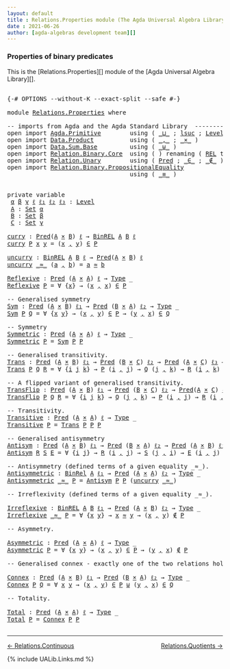 ```yaml
---
layout: default
title : Relations.Properties module (The Agda Universal Algebra Library)
date : 2021-06-26
author: [agda-algebras development team][]
---
```


### <a id="properties-of-binary-predicates">Properties of binary predicates</a>

This is the [Relations.Properties][] module of the [Agda Universal Algebra Library][].

<pre class="Agda">

<a id="343" class="Symbol">{-#</a> <a id="347" class="Keyword">OPTIONS</a> <a id="355" class="Pragma">--without-K</a> <a id="367" class="Pragma">--exact-split</a> <a id="381" class="Pragma">--safe</a> <a id="388" class="Symbol">#-}</a>

<a id="393" class="Keyword">module</a> <a id="400" href="Relations.Properties.html" class="Module">Relations.Properties</a> <a id="421" class="Keyword">where</a>

<a id="428" class="Comment">-- imports from Agda and the Agda Standard Library  ---------------------------------------</a>
<a id="520" class="Keyword">open</a> <a id="525" class="Keyword">import</a> <a id="532" href="Agda.Primitive.html" class="Module">Agda.Primitive</a>        <a id="554" class="Keyword">using</a> <a id="560" class="Symbol">(</a> <a id="562" href="Agda.Primitive.html#810" class="Primitive Operator">_⊔_</a> <a id="566" class="Symbol">;</a> <a id="568" href="Agda.Primitive.html#780" class="Primitive">lsuc</a> <a id="573" class="Symbol">;</a> <a id="575" href="Agda.Primitive.html#597" class="Postulate">Level</a> <a id="581" class="Symbol">)</a> <a id="583" class="Keyword">renaming</a> <a id="592" class="Symbol">(</a> <a id="594" href="Agda.Primitive.html#326" class="Primitive">Set</a> <a id="598" class="Symbol">to</a> <a id="601" class="Primitive">Type</a> <a id="606" class="Symbol">)</a>
<a id="608" class="Keyword">open</a> <a id="613" class="Keyword">import</a> <a id="620" href="Data.Product.html" class="Module">Data.Product</a>          <a id="642" class="Keyword">using</a> <a id="648" class="Symbol">(</a> <a id="650" href="Agda.Builtin.Sigma.html#236" class="InductiveConstructor Operator">_,_</a> <a id="654" class="Symbol">;</a> <a id="656" href="Data.Product.html#1167" class="Function Operator">_×_</a> <a id="660" class="Symbol">)</a>
<a id="662" class="Keyword">open</a> <a id="667" class="Keyword">import</a> <a id="674" href="Data.Sum.Base.html" class="Module">Data.Sum.Base</a>         <a id="696" class="Keyword">using</a> <a id="702" class="Symbol">(</a> <a id="704" href="Data.Sum.Base.html#734" class="Datatype Operator">_⊎_</a> <a id="708" class="Symbol">)</a>
<a id="710" class="Keyword">open</a> <a id="715" class="Keyword">import</a> <a id="722" href="Relation.Binary.Core.html" class="Module">Relation.Binary.Core</a>  <a id="744" class="Keyword">using</a> <a id="750" class="Symbol">(</a> <a id="752" class="Symbol">)</a> <a id="754" class="Keyword">renaming</a> <a id="763" class="Symbol">(</a> <a id="765" href="Relation.Binary.Core.html#766" class="Function">REL</a> <a id="769" class="Symbol">to</a> <a id="772" class="Function">BinREL</a> <a id="779" class="Symbol">;</a> <a id="781" href="Relation.Binary.Core.html#882" class="Function">Rel</a> <a id="785" class="Symbol">to</a> <a id="788" class="Function">BinRel</a> <a id="795" class="Symbol">)</a>
<a id="797" class="Keyword">open</a> <a id="802" class="Keyword">import</a> <a id="809" href="Relation.Unary.html" class="Module">Relation.Unary</a>        <a id="831" class="Keyword">using</a> <a id="837" class="Symbol">(</a> <a id="839" href="Relation.Unary.html#1101" class="Function">Pred</a> <a id="844" class="Symbol">;</a> <a id="846" href="Relation.Unary.html#1523" class="Function Operator">_∈_</a> <a id="850" class="Symbol">;</a> <a id="852" href="Relation.Unary.html#1563" class="Function Operator">_∉_</a> <a id="856" class="Symbol">)</a>
<a id="858" class="Keyword">open</a> <a id="863" class="Keyword">import</a> <a id="870" href="Relation.Binary.PropositionalEquality.html" class="Module">Relation.Binary.PropositionalEquality</a>
                                  <a id="942" class="Keyword">using</a> <a id="948" class="Symbol">(</a> <a id="950" href="Agda.Builtin.Equality.html#151" class="Datatype Operator">_≡_</a> <a id="954" class="Symbol">)</a>


<a id="958" class="Keyword">private</a> <a id="966" class="Keyword">variable</a>
 <a id="976" href="Relations.Properties.html#976" class="Generalizable">α</a> <a id="978" href="Relations.Properties.html#978" class="Generalizable">β</a> <a id="980" href="Relations.Properties.html#980" class="Generalizable">γ</a> <a id="982" href="Relations.Properties.html#982" class="Generalizable">ℓ</a> <a id="984" href="Relations.Properties.html#984" class="Generalizable">ℓ₁</a> <a id="987" href="Relations.Properties.html#987" class="Generalizable">ℓ₂</a> <a id="990" href="Relations.Properties.html#990" class="Generalizable">ℓ₃</a> <a id="993" class="Symbol">:</a> <a id="995" href="Agda.Primitive.html#597" class="Postulate">Level</a>
 <a id="1002" href="Relations.Properties.html#1002" class="Generalizable">A</a> <a id="1004" class="Symbol">:</a> <a id="1006" href="Agda.Primitive.html#326" class="Primitive">Set</a> <a id="1010" href="Relations.Properties.html#976" class="Generalizable">α</a>
 <a id="1013" href="Relations.Properties.html#1013" class="Generalizable">B</a> <a id="1015" class="Symbol">:</a> <a id="1017" href="Agda.Primitive.html#326" class="Primitive">Set</a> <a id="1021" href="Relations.Properties.html#978" class="Generalizable">β</a>
 <a id="1024" href="Relations.Properties.html#1024" class="Generalizable">C</a> <a id="1026" class="Symbol">:</a> <a id="1028" href="Agda.Primitive.html#326" class="Primitive">Set</a> <a id="1032" href="Relations.Properties.html#980" class="Generalizable">γ</a>

<a id="curry"></a><a id="1035" href="Relations.Properties.html#1035" class="Function">curry</a> <a id="1041" class="Symbol">:</a> <a id="1043" href="Relation.Unary.html#1101" class="Function">Pred</a><a id="1047" class="Symbol">(</a><a id="1048" href="Relations.Properties.html#1002" class="Generalizable">A</a> <a id="1050" href="Data.Product.html#1167" class="Function Operator">×</a> <a id="1052" href="Relations.Properties.html#1013" class="Generalizable">B</a><a id="1053" class="Symbol">)</a> <a id="1055" href="Relations.Properties.html#982" class="Generalizable">ℓ</a> <a id="1057" class="Symbol">→</a> <a id="1059" href="Relations.Properties.html#772" class="Function">BinREL</a> <a id="1066" href="Relations.Properties.html#1002" class="Generalizable">A</a> <a id="1068" href="Relations.Properties.html#1013" class="Generalizable">B</a> <a id="1070" href="Relations.Properties.html#982" class="Generalizable">ℓ</a>
<a id="1072" href="Relations.Properties.html#1035" class="Function">curry</a> <a id="1078" href="Relations.Properties.html#1078" class="Bound">P</a> <a id="1080" href="Relations.Properties.html#1080" class="Bound">x</a> <a id="1082" href="Relations.Properties.html#1082" class="Bound">y</a> <a id="1084" class="Symbol">=</a> <a id="1086" class="Symbol">(</a><a id="1087" href="Relations.Properties.html#1080" class="Bound">x</a> <a id="1089" href="Agda.Builtin.Sigma.html#236" class="InductiveConstructor Operator">,</a> <a id="1091" href="Relations.Properties.html#1082" class="Bound">y</a><a id="1092" class="Symbol">)</a> <a id="1094" href="Relation.Unary.html#1523" class="Function Operator">∈</a> <a id="1096" href="Relations.Properties.html#1078" class="Bound">P</a>

<a id="uncurry"></a><a id="1099" href="Relations.Properties.html#1099" class="Function">uncurry</a> <a id="1107" class="Symbol">:</a> <a id="1109" href="Relations.Properties.html#772" class="Function">BinREL</a> <a id="1116" href="Relations.Properties.html#1002" class="Generalizable">A</a> <a id="1118" href="Relations.Properties.html#1013" class="Generalizable">B</a> <a id="1120" href="Relations.Properties.html#982" class="Generalizable">ℓ</a> <a id="1122" class="Symbol">→</a> <a id="1124" href="Relation.Unary.html#1101" class="Function">Pred</a><a id="1128" class="Symbol">(</a><a id="1129" href="Relations.Properties.html#1002" class="Generalizable">A</a> <a id="1131" href="Data.Product.html#1167" class="Function Operator">×</a> <a id="1133" href="Relations.Properties.html#1013" class="Generalizable">B</a><a id="1134" class="Symbol">)</a> <a id="1136" href="Relations.Properties.html#982" class="Generalizable">ℓ</a>
<a id="1138" href="Relations.Properties.html#1099" class="Function">uncurry</a> <a id="1146" href="Relations.Properties.html#1146" class="Bound Operator">_≈_</a> <a id="1150" class="Symbol">(</a><a id="1151" href="Relations.Properties.html#1151" class="Bound">a</a> <a id="1153" href="Agda.Builtin.Sigma.html#236" class="InductiveConstructor Operator">,</a> <a id="1155" href="Relations.Properties.html#1155" class="Bound">b</a><a id="1156" class="Symbol">)</a> <a id="1158" class="Symbol">=</a> <a id="1160" href="Relations.Properties.html#1151" class="Bound">a</a> <a id="1162" href="Relations.Properties.html#1146" class="Bound Operator">≈</a> <a id="1164" href="Relations.Properties.html#1155" class="Bound">b</a>

<a id="Reflexive"></a><a id="1167" href="Relations.Properties.html#1167" class="Function">Reflexive</a> <a id="1177" class="Symbol">:</a> <a id="1179" href="Relation.Unary.html#1101" class="Function">Pred</a> <a id="1184" class="Symbol">(</a><a id="1185" href="Relations.Properties.html#1002" class="Generalizable">A</a> <a id="1187" href="Data.Product.html#1167" class="Function Operator">×</a> <a id="1189" href="Relations.Properties.html#1002" class="Generalizable">A</a><a id="1190" class="Symbol">)</a> <a id="1192" href="Relations.Properties.html#982" class="Generalizable">ℓ</a> <a id="1194" class="Symbol">→</a> <a id="1196" href="Relations.Properties.html#601" class="Primitive">Type</a> <a id="1201" class="Symbol">_</a>
<a id="1203" href="Relations.Properties.html#1167" class="Function">Reflexive</a> <a id="1213" href="Relations.Properties.html#1213" class="Bound">P</a> <a id="1215" class="Symbol">=</a> <a id="1217" class="Symbol">∀</a> <a id="1219" class="Symbol">{</a><a id="1220" href="Relations.Properties.html#1220" class="Bound">x</a><a id="1221" class="Symbol">}</a> <a id="1223" class="Symbol">→</a> <a id="1225" class="Symbol">(</a><a id="1226" href="Relations.Properties.html#1220" class="Bound">x</a> <a id="1228" href="Agda.Builtin.Sigma.html#236" class="InductiveConstructor Operator">,</a> <a id="1230" href="Relations.Properties.html#1220" class="Bound">x</a><a id="1231" class="Symbol">)</a> <a id="1233" href="Relation.Unary.html#1523" class="Function Operator">∈</a> <a id="1235" href="Relations.Properties.html#1213" class="Bound">P</a>

<a id="1238" class="Comment">-- Generalised symmetry</a>
<a id="Sym"></a><a id="1262" href="Relations.Properties.html#1262" class="Function">Sym</a> <a id="1266" class="Symbol">:</a> <a id="1268" href="Relation.Unary.html#1101" class="Function">Pred</a> <a id="1273" class="Symbol">(</a><a id="1274" href="Relations.Properties.html#1002" class="Generalizable">A</a> <a id="1276" href="Data.Product.html#1167" class="Function Operator">×</a> <a id="1278" href="Relations.Properties.html#1013" class="Generalizable">B</a><a id="1279" class="Symbol">)</a> <a id="1281" href="Relations.Properties.html#984" class="Generalizable">ℓ₁</a> <a id="1284" class="Symbol">→</a> <a id="1286" href="Relation.Unary.html#1101" class="Function">Pred</a> <a id="1291" class="Symbol">(</a><a id="1292" href="Relations.Properties.html#1013" class="Generalizable">B</a> <a id="1294" href="Data.Product.html#1167" class="Function Operator">×</a> <a id="1296" href="Relations.Properties.html#1002" class="Generalizable">A</a><a id="1297" class="Symbol">)</a> <a id="1299" href="Relations.Properties.html#987" class="Generalizable">ℓ₂</a> <a id="1302" class="Symbol">→</a> <a id="1304" href="Relations.Properties.html#601" class="Primitive">Type</a> <a id="1309" class="Symbol">_</a>
<a id="1311" href="Relations.Properties.html#1262" class="Function">Sym</a> <a id="1315" href="Relations.Properties.html#1315" class="Bound">P</a> <a id="1317" href="Relations.Properties.html#1317" class="Bound">Q</a> <a id="1319" class="Symbol">=</a> <a id="1321" class="Symbol">∀</a> <a id="1323" class="Symbol">{</a><a id="1324" href="Relations.Properties.html#1324" class="Bound">x</a> <a id="1326" href="Relations.Properties.html#1326" class="Bound">y</a><a id="1327" class="Symbol">}</a> <a id="1329" class="Symbol">→</a> <a id="1331" class="Symbol">(</a><a id="1332" href="Relations.Properties.html#1324" class="Bound">x</a> <a id="1334" href="Agda.Builtin.Sigma.html#236" class="InductiveConstructor Operator">,</a> <a id="1336" href="Relations.Properties.html#1326" class="Bound">y</a><a id="1337" class="Symbol">)</a> <a id="1339" href="Relation.Unary.html#1523" class="Function Operator">∈</a> <a id="1341" href="Relations.Properties.html#1315" class="Bound">P</a> <a id="1343" class="Symbol">→</a> <a id="1345" class="Symbol">(</a><a id="1346" href="Relations.Properties.html#1326" class="Bound">y</a> <a id="1348" href="Agda.Builtin.Sigma.html#236" class="InductiveConstructor Operator">,</a> <a id="1350" href="Relations.Properties.html#1324" class="Bound">x</a><a id="1351" class="Symbol">)</a> <a id="1353" href="Relation.Unary.html#1523" class="Function Operator">∈</a> <a id="1355" href="Relations.Properties.html#1317" class="Bound">Q</a>

<a id="1358" class="Comment">-- Symmetry</a>
<a id="Symmetric"></a><a id="1370" href="Relations.Properties.html#1370" class="Function">Symmetric</a> <a id="1380" class="Symbol">:</a> <a id="1382" href="Relation.Unary.html#1101" class="Function">Pred</a> <a id="1387" class="Symbol">(</a><a id="1388" href="Relations.Properties.html#1002" class="Generalizable">A</a> <a id="1390" href="Data.Product.html#1167" class="Function Operator">×</a> <a id="1392" href="Relations.Properties.html#1002" class="Generalizable">A</a><a id="1393" class="Symbol">)</a> <a id="1395" href="Relations.Properties.html#982" class="Generalizable">ℓ</a> <a id="1397" class="Symbol">→</a> <a id="1399" href="Relations.Properties.html#601" class="Primitive">Type</a> <a id="1404" class="Symbol">_</a>
<a id="1406" href="Relations.Properties.html#1370" class="Function">Symmetric</a> <a id="1416" href="Relations.Properties.html#1416" class="Bound">P</a> <a id="1418" class="Symbol">=</a> <a id="1420" href="Relations.Properties.html#1262" class="Function">Sym</a> <a id="1424" href="Relations.Properties.html#1416" class="Bound">P</a> <a id="1426" href="Relations.Properties.html#1416" class="Bound">P</a>

<a id="1429" class="Comment">-- Generalised transitivity.</a>
<a id="Trans"></a><a id="1458" href="Relations.Properties.html#1458" class="Function">Trans</a> <a id="1464" class="Symbol">:</a> <a id="1466" href="Relation.Unary.html#1101" class="Function">Pred</a> <a id="1471" class="Symbol">(</a><a id="1472" href="Relations.Properties.html#1002" class="Generalizable">A</a> <a id="1474" href="Data.Product.html#1167" class="Function Operator">×</a> <a id="1476" href="Relations.Properties.html#1013" class="Generalizable">B</a><a id="1477" class="Symbol">)</a> <a id="1479" href="Relations.Properties.html#984" class="Generalizable">ℓ₁</a> <a id="1482" class="Symbol">→</a> <a id="1484" href="Relation.Unary.html#1101" class="Function">Pred</a> <a id="1489" class="Symbol">(</a><a id="1490" href="Relations.Properties.html#1013" class="Generalizable">B</a> <a id="1492" href="Data.Product.html#1167" class="Function Operator">×</a> <a id="1494" href="Relations.Properties.html#1024" class="Generalizable">C</a><a id="1495" class="Symbol">)</a> <a id="1497" href="Relations.Properties.html#987" class="Generalizable">ℓ₂</a> <a id="1500" class="Symbol">→</a> <a id="1502" href="Relation.Unary.html#1101" class="Function">Pred</a> <a id="1507" class="Symbol">(</a><a id="1508" href="Relations.Properties.html#1002" class="Generalizable">A</a> <a id="1510" href="Data.Product.html#1167" class="Function Operator">×</a> <a id="1512" href="Relations.Properties.html#1024" class="Generalizable">C</a><a id="1513" class="Symbol">)</a> <a id="1515" href="Relations.Properties.html#990" class="Generalizable">ℓ₃</a> <a id="1518" class="Symbol">→</a> <a id="1520" href="Relations.Properties.html#601" class="Primitive">Type</a> <a id="1525" class="Symbol">_</a>
<a id="1527" href="Relations.Properties.html#1458" class="Function">Trans</a> <a id="1533" href="Relations.Properties.html#1533" class="Bound">P</a> <a id="1535" href="Relations.Properties.html#1535" class="Bound">Q</a> <a id="1537" href="Relations.Properties.html#1537" class="Bound">R</a> <a id="1539" class="Symbol">=</a> <a id="1541" class="Symbol">∀</a> <a id="1543" class="Symbol">{</a><a id="1544" href="Relations.Properties.html#1544" class="Bound">i</a> <a id="1546" href="Relations.Properties.html#1546" class="Bound">j</a> <a id="1548" href="Relations.Properties.html#1548" class="Bound">k</a><a id="1549" class="Symbol">}</a> <a id="1551" class="Symbol">→</a> <a id="1553" href="Relations.Properties.html#1533" class="Bound">P</a> <a id="1555" class="Symbol">(</a><a id="1556" href="Relations.Properties.html#1544" class="Bound">i</a> <a id="1558" href="Agda.Builtin.Sigma.html#236" class="InductiveConstructor Operator">,</a> <a id="1560" href="Relations.Properties.html#1546" class="Bound">j</a><a id="1561" class="Symbol">)</a> <a id="1563" class="Symbol">→</a> <a id="1565" href="Relations.Properties.html#1535" class="Bound">Q</a> <a id="1567" class="Symbol">(</a><a id="1568" href="Relations.Properties.html#1546" class="Bound">j</a> <a id="1570" href="Agda.Builtin.Sigma.html#236" class="InductiveConstructor Operator">,</a> <a id="1572" href="Relations.Properties.html#1548" class="Bound">k</a><a id="1573" class="Symbol">)</a> <a id="1575" class="Symbol">→</a> <a id="1577" href="Relations.Properties.html#1537" class="Bound">R</a> <a id="1579" class="Symbol">(</a><a id="1580" href="Relations.Properties.html#1544" class="Bound">i</a> <a id="1582" href="Agda.Builtin.Sigma.html#236" class="InductiveConstructor Operator">,</a> <a id="1584" href="Relations.Properties.html#1548" class="Bound">k</a><a id="1585" class="Symbol">)</a>

<a id="1588" class="Comment">-- A flipped variant of generalised transitivity.</a>
<a id="TransFlip"></a><a id="1638" href="Relations.Properties.html#1638" class="Function">TransFlip</a> <a id="1648" class="Symbol">:</a> <a id="1650" href="Relation.Unary.html#1101" class="Function">Pred</a> <a id="1655" class="Symbol">(</a><a id="1656" href="Relations.Properties.html#1002" class="Generalizable">A</a> <a id="1658" href="Data.Product.html#1167" class="Function Operator">×</a> <a id="1660" href="Relations.Properties.html#1013" class="Generalizable">B</a><a id="1661" class="Symbol">)</a> <a id="1663" href="Relations.Properties.html#984" class="Generalizable">ℓ₁</a> <a id="1666" class="Symbol">→</a> <a id="1668" href="Relation.Unary.html#1101" class="Function">Pred</a> <a id="1673" class="Symbol">(</a><a id="1674" href="Relations.Properties.html#1013" class="Generalizable">B</a> <a id="1676" href="Data.Product.html#1167" class="Function Operator">×</a> <a id="1678" href="Relations.Properties.html#1024" class="Generalizable">C</a><a id="1679" class="Symbol">)</a> <a id="1681" href="Relations.Properties.html#987" class="Generalizable">ℓ₂</a> <a id="1684" class="Symbol">→</a> <a id="1686" href="Relation.Unary.html#1101" class="Function">Pred</a><a id="1690" class="Symbol">(</a><a id="1691" href="Relations.Properties.html#1002" class="Generalizable">A</a> <a id="1693" href="Data.Product.html#1167" class="Function Operator">×</a> <a id="1695" href="Relations.Properties.html#1024" class="Generalizable">C</a><a id="1696" class="Symbol">)</a> <a id="1698" href="Relations.Properties.html#990" class="Generalizable">ℓ₃</a> <a id="1701" class="Symbol">→</a> <a id="1703" href="Relations.Properties.html#601" class="Primitive">Type</a> <a id="1708" class="Symbol">_</a>
<a id="1710" href="Relations.Properties.html#1638" class="Function">TransFlip</a> <a id="1720" href="Relations.Properties.html#1720" class="Bound">P</a> <a id="1722" href="Relations.Properties.html#1722" class="Bound">Q</a> <a id="1724" href="Relations.Properties.html#1724" class="Bound">R</a> <a id="1726" class="Symbol">=</a> <a id="1728" class="Symbol">∀</a> <a id="1730" class="Symbol">{</a><a id="1731" href="Relations.Properties.html#1731" class="Bound">i</a> <a id="1733" href="Relations.Properties.html#1733" class="Bound">j</a> <a id="1735" href="Relations.Properties.html#1735" class="Bound">k</a><a id="1736" class="Symbol">}</a> <a id="1738" class="Symbol">→</a> <a id="1740" href="Relations.Properties.html#1722" class="Bound">Q</a> <a id="1742" class="Symbol">(</a><a id="1743" href="Relations.Properties.html#1733" class="Bound">j</a> <a id="1745" href="Agda.Builtin.Sigma.html#236" class="InductiveConstructor Operator">,</a> <a id="1747" href="Relations.Properties.html#1735" class="Bound">k</a><a id="1748" class="Symbol">)</a> <a id="1750" class="Symbol">→</a> <a id="1752" href="Relations.Properties.html#1720" class="Bound">P</a> <a id="1754" class="Symbol">(</a><a id="1755" href="Relations.Properties.html#1731" class="Bound">i</a> <a id="1757" href="Agda.Builtin.Sigma.html#236" class="InductiveConstructor Operator">,</a> <a id="1759" href="Relations.Properties.html#1733" class="Bound">j</a><a id="1760" class="Symbol">)</a> <a id="1762" class="Symbol">→</a> <a id="1764" href="Relations.Properties.html#1724" class="Bound">R</a> <a id="1766" class="Symbol">(</a><a id="1767" href="Relations.Properties.html#1731" class="Bound">i</a> <a id="1769" href="Agda.Builtin.Sigma.html#236" class="InductiveConstructor Operator">,</a> <a id="1771" href="Relations.Properties.html#1735" class="Bound">k</a><a id="1772" class="Symbol">)</a>

<a id="1775" class="Comment">-- Transitivity.</a>
<a id="Transitive"></a><a id="1792" href="Relations.Properties.html#1792" class="Function">Transitive</a> <a id="1803" class="Symbol">:</a> <a id="1805" href="Relation.Unary.html#1101" class="Function">Pred</a> <a id="1810" class="Symbol">(</a><a id="1811" href="Relations.Properties.html#1002" class="Generalizable">A</a> <a id="1813" href="Data.Product.html#1167" class="Function Operator">×</a> <a id="1815" href="Relations.Properties.html#1002" class="Generalizable">A</a><a id="1816" class="Symbol">)</a> <a id="1818" href="Relations.Properties.html#982" class="Generalizable">ℓ</a> <a id="1820" class="Symbol">→</a> <a id="1822" href="Relations.Properties.html#601" class="Primitive">Type</a> <a id="1827" class="Symbol">_</a>
<a id="1829" href="Relations.Properties.html#1792" class="Function">Transitive</a> <a id="1840" href="Relations.Properties.html#1840" class="Bound">P</a> <a id="1842" class="Symbol">=</a> <a id="1844" href="Relations.Properties.html#1458" class="Function">Trans</a> <a id="1850" href="Relations.Properties.html#1840" class="Bound">P</a> <a id="1852" href="Relations.Properties.html#1840" class="Bound">P</a> <a id="1854" href="Relations.Properties.html#1840" class="Bound">P</a>

<a id="1857" class="Comment">-- Generalised antisymmetry</a>
<a id="Antisym"></a><a id="1885" href="Relations.Properties.html#1885" class="Function">Antisym</a> <a id="1893" class="Symbol">:</a> <a id="1895" href="Relation.Unary.html#1101" class="Function">Pred</a> <a id="1900" class="Symbol">(</a><a id="1901" href="Relations.Properties.html#1002" class="Generalizable">A</a> <a id="1903" href="Data.Product.html#1167" class="Function Operator">×</a> <a id="1905" href="Relations.Properties.html#1013" class="Generalizable">B</a><a id="1906" class="Symbol">)</a> <a id="1908" href="Relations.Properties.html#984" class="Generalizable">ℓ₁</a> <a id="1911" class="Symbol">→</a> <a id="1913" href="Relation.Unary.html#1101" class="Function">Pred</a> <a id="1918" class="Symbol">(</a><a id="1919" href="Relations.Properties.html#1013" class="Generalizable">B</a> <a id="1921" href="Data.Product.html#1167" class="Function Operator">×</a> <a id="1923" href="Relations.Properties.html#1002" class="Generalizable">A</a><a id="1924" class="Symbol">)</a> <a id="1926" href="Relations.Properties.html#987" class="Generalizable">ℓ₂</a> <a id="1929" class="Symbol">→</a> <a id="1931" href="Relation.Unary.html#1101" class="Function">Pred</a> <a id="1936" class="Symbol">(</a><a id="1937" href="Relations.Properties.html#1002" class="Generalizable">A</a> <a id="1939" href="Data.Product.html#1167" class="Function Operator">×</a> <a id="1941" href="Relations.Properties.html#1013" class="Generalizable">B</a><a id="1942" class="Symbol">)</a> <a id="1944" href="Relations.Properties.html#990" class="Generalizable">ℓ₃</a> <a id="1947" class="Symbol">→</a> <a id="1949" href="Relations.Properties.html#601" class="Primitive">Type</a> <a id="1954" class="Symbol">_</a>
<a id="1956" href="Relations.Properties.html#1885" class="Function">Antisym</a> <a id="1964" href="Relations.Properties.html#1964" class="Bound">R</a> <a id="1966" href="Relations.Properties.html#1966" class="Bound">S</a> <a id="1968" href="Relations.Properties.html#1968" class="Bound">E</a> <a id="1970" class="Symbol">=</a> <a id="1972" class="Symbol">∀</a> <a id="1974" class="Symbol">{</a><a id="1975" href="Relations.Properties.html#1975" class="Bound">i</a> <a id="1977" href="Relations.Properties.html#1977" class="Bound">j</a><a id="1978" class="Symbol">}</a> <a id="1980" class="Symbol">→</a> <a id="1982" href="Relations.Properties.html#1964" class="Bound">R</a> <a id="1984" class="Symbol">(</a><a id="1985" href="Relations.Properties.html#1975" class="Bound">i</a> <a id="1987" href="Agda.Builtin.Sigma.html#236" class="InductiveConstructor Operator">,</a> <a id="1989" href="Relations.Properties.html#1977" class="Bound">j</a><a id="1990" class="Symbol">)</a> <a id="1992" class="Symbol">→</a> <a id="1994" href="Relations.Properties.html#1966" class="Bound">S</a> <a id="1996" class="Symbol">(</a><a id="1997" href="Relations.Properties.html#1977" class="Bound">j</a> <a id="1999" href="Agda.Builtin.Sigma.html#236" class="InductiveConstructor Operator">,</a> <a id="2001" href="Relations.Properties.html#1975" class="Bound">i</a><a id="2002" class="Symbol">)</a> <a id="2004" class="Symbol">→</a> <a id="2006" href="Relations.Properties.html#1968" class="Bound">E</a> <a id="2008" class="Symbol">(</a><a id="2009" href="Relations.Properties.html#1975" class="Bound">i</a> <a id="2011" href="Agda.Builtin.Sigma.html#236" class="InductiveConstructor Operator">,</a> <a id="2013" href="Relations.Properties.html#1977" class="Bound">j</a><a id="2014" class="Symbol">)</a>

<a id="2017" class="Comment">-- Antisymmetry (defined terms of a given equality _≈_).</a>
<a id="Antisymmetric"></a><a id="2074" href="Relations.Properties.html#2074" class="Function">Antisymmetric</a> <a id="2088" class="Symbol">:</a> <a id="2090" href="Relations.Properties.html#788" class="Function">BinRel</a> <a id="2097" href="Relations.Properties.html#1002" class="Generalizable">A</a> <a id="2099" href="Relations.Properties.html#984" class="Generalizable">ℓ₁</a> <a id="2102" class="Symbol">→</a> <a id="2104" href="Relation.Unary.html#1101" class="Function">Pred</a> <a id="2109" class="Symbol">(</a><a id="2110" href="Relations.Properties.html#1002" class="Generalizable">A</a> <a id="2112" href="Data.Product.html#1167" class="Function Operator">×</a> <a id="2114" href="Relations.Properties.html#1002" class="Generalizable">A</a><a id="2115" class="Symbol">)</a> <a id="2117" href="Relations.Properties.html#987" class="Generalizable">ℓ₂</a> <a id="2120" class="Symbol">→</a> <a id="2122" href="Relations.Properties.html#601" class="Primitive">Type</a> <a id="2127" class="Symbol">_</a>
<a id="2129" href="Relations.Properties.html#2074" class="Function">Antisymmetric</a> <a id="2143" href="Relations.Properties.html#2143" class="Bound Operator">_≈_</a> <a id="2147" href="Relations.Properties.html#2147" class="Bound">P</a> <a id="2149" class="Symbol">=</a> <a id="2151" href="Relations.Properties.html#1885" class="Function">Antisym</a> <a id="2159" href="Relations.Properties.html#2147" class="Bound">P</a> <a id="2161" href="Relations.Properties.html#2147" class="Bound">P</a> <a id="2163" class="Symbol">(</a><a id="2164" href="Relations.Properties.html#1099" class="Function">uncurry</a> <a id="2172" href="Relations.Properties.html#2143" class="Bound Operator">_≈_</a><a id="2175" class="Symbol">)</a>

<a id="2178" class="Comment">-- Irreflexivity (defined terms of a given equality _≈_).</a>

<a id="Irreflexive"></a><a id="2237" href="Relations.Properties.html#2237" class="Function">Irreflexive</a> <a id="2249" class="Symbol">:</a> <a id="2251" href="Relations.Properties.html#772" class="Function">BinREL</a> <a id="2258" href="Relations.Properties.html#1002" class="Generalizable">A</a> <a id="2260" href="Relations.Properties.html#1013" class="Generalizable">B</a> <a id="2262" href="Relations.Properties.html#984" class="Generalizable">ℓ₁</a> <a id="2265" class="Symbol">→</a> <a id="2267" href="Relation.Unary.html#1101" class="Function">Pred</a> <a id="2272" class="Symbol">(</a><a id="2273" href="Relations.Properties.html#1002" class="Generalizable">A</a> <a id="2275" href="Data.Product.html#1167" class="Function Operator">×</a> <a id="2277" href="Relations.Properties.html#1013" class="Generalizable">B</a><a id="2278" class="Symbol">)</a> <a id="2280" href="Relations.Properties.html#987" class="Generalizable">ℓ₂</a> <a id="2283" class="Symbol">→</a> <a id="2285" href="Relations.Properties.html#601" class="Primitive">Type</a> <a id="2290" class="Symbol">_</a>
<a id="2292" href="Relations.Properties.html#2237" class="Function">Irreflexive</a> <a id="2304" href="Relations.Properties.html#2304" class="Bound Operator">_≈_</a> <a id="2308" href="Relations.Properties.html#2308" class="Bound">P</a> <a id="2310" class="Symbol">=</a> <a id="2312" class="Symbol">∀</a> <a id="2314" class="Symbol">{</a><a id="2315" href="Relations.Properties.html#2315" class="Bound">x</a> <a id="2317" href="Relations.Properties.html#2317" class="Bound">y</a><a id="2318" class="Symbol">}</a> <a id="2320" class="Symbol">→</a> <a id="2322" href="Relations.Properties.html#2315" class="Bound">x</a> <a id="2324" href="Relations.Properties.html#2304" class="Bound Operator">≈</a> <a id="2326" href="Relations.Properties.html#2317" class="Bound">y</a> <a id="2328" class="Symbol">→</a> <a id="2330" class="Symbol">(</a><a id="2331" href="Relations.Properties.html#2315" class="Bound">x</a> <a id="2333" href="Agda.Builtin.Sigma.html#236" class="InductiveConstructor Operator">,</a> <a id="2335" href="Relations.Properties.html#2317" class="Bound">y</a><a id="2336" class="Symbol">)</a> <a id="2338" href="Relation.Unary.html#1563" class="Function Operator">∉</a> <a id="2340" href="Relations.Properties.html#2308" class="Bound">P</a>

<a id="2343" class="Comment">-- Asymmetry.</a>

<a id="Asymmetric"></a><a id="2358" href="Relations.Properties.html#2358" class="Function">Asymmetric</a> <a id="2369" class="Symbol">:</a> <a id="2371" href="Relation.Unary.html#1101" class="Function">Pred</a> <a id="2376" class="Symbol">(</a><a id="2377" href="Relations.Properties.html#1002" class="Generalizable">A</a> <a id="2379" href="Data.Product.html#1167" class="Function Operator">×</a> <a id="2381" href="Relations.Properties.html#1002" class="Generalizable">A</a><a id="2382" class="Symbol">)</a> <a id="2384" href="Relations.Properties.html#982" class="Generalizable">ℓ</a> <a id="2386" class="Symbol">→</a> <a id="2388" href="Relations.Properties.html#601" class="Primitive">Type</a> <a id="2393" class="Symbol">_</a>
<a id="2395" href="Relations.Properties.html#2358" class="Function">Asymmetric</a> <a id="2406" href="Relations.Properties.html#2406" class="Bound">P</a> <a id="2408" class="Symbol">=</a> <a id="2410" class="Symbol">∀</a> <a id="2412" class="Symbol">{</a><a id="2413" href="Relations.Properties.html#2413" class="Bound">x</a> <a id="2415" href="Relations.Properties.html#2415" class="Bound">y</a><a id="2416" class="Symbol">}</a> <a id="2418" class="Symbol">→</a> <a id="2420" class="Symbol">(</a><a id="2421" href="Relations.Properties.html#2413" class="Bound">x</a> <a id="2423" href="Agda.Builtin.Sigma.html#236" class="InductiveConstructor Operator">,</a> <a id="2425" href="Relations.Properties.html#2415" class="Bound">y</a><a id="2426" class="Symbol">)</a> <a id="2428" href="Relation.Unary.html#1523" class="Function Operator">∈</a> <a id="2430" href="Relations.Properties.html#2406" class="Bound">P</a> <a id="2432" class="Symbol">→</a> <a id="2434" class="Symbol">(</a><a id="2435" href="Relations.Properties.html#2415" class="Bound">y</a> <a id="2437" href="Agda.Builtin.Sigma.html#236" class="InductiveConstructor Operator">,</a> <a id="2439" href="Relations.Properties.html#2413" class="Bound">x</a><a id="2440" class="Symbol">)</a> <a id="2442" href="Relation.Unary.html#1563" class="Function Operator">∉</a> <a id="2444" href="Relations.Properties.html#2406" class="Bound">P</a>

<a id="2447" class="Comment">-- Generalised connex - exactly one of the two relations holds.</a>

<a id="Connex"></a><a id="2512" href="Relations.Properties.html#2512" class="Function">Connex</a> <a id="2519" class="Symbol">:</a> <a id="2521" href="Relation.Unary.html#1101" class="Function">Pred</a> <a id="2526" class="Symbol">(</a><a id="2527" href="Relations.Properties.html#1002" class="Generalizable">A</a> <a id="2529" href="Data.Product.html#1167" class="Function Operator">×</a> <a id="2531" href="Relations.Properties.html#1013" class="Generalizable">B</a><a id="2532" class="Symbol">)</a> <a id="2534" href="Relations.Properties.html#984" class="Generalizable">ℓ₁</a> <a id="2537" class="Symbol">→</a> <a id="2539" href="Relation.Unary.html#1101" class="Function">Pred</a> <a id="2544" class="Symbol">(</a><a id="2545" href="Relations.Properties.html#1013" class="Generalizable">B</a> <a id="2547" href="Data.Product.html#1167" class="Function Operator">×</a> <a id="2549" href="Relations.Properties.html#1002" class="Generalizable">A</a><a id="2550" class="Symbol">)</a> <a id="2552" href="Relations.Properties.html#987" class="Generalizable">ℓ₂</a> <a id="2555" class="Symbol">→</a> <a id="2557" href="Relations.Properties.html#601" class="Primitive">Type</a> <a id="2562" class="Symbol">_</a>
<a id="2564" href="Relations.Properties.html#2512" class="Function">Connex</a> <a id="2571" href="Relations.Properties.html#2571" class="Bound">P</a> <a id="2573" href="Relations.Properties.html#2573" class="Bound">Q</a> <a id="2575" class="Symbol">=</a> <a id="2577" class="Symbol">∀</a> <a id="2579" href="Relations.Properties.html#2579" class="Bound">x</a> <a id="2581" href="Relations.Properties.html#2581" class="Bound">y</a> <a id="2583" class="Symbol">→</a> <a id="2585" class="Symbol">(</a><a id="2586" href="Relations.Properties.html#2579" class="Bound">x</a> <a id="2588" href="Agda.Builtin.Sigma.html#236" class="InductiveConstructor Operator">,</a> <a id="2590" href="Relations.Properties.html#2581" class="Bound">y</a><a id="2591" class="Symbol">)</a> <a id="2593" href="Relation.Unary.html#1523" class="Function Operator">∈</a> <a id="2595" href="Relations.Properties.html#2571" class="Bound">P</a> <a id="2597" href="Data.Sum.Base.html#734" class="Datatype Operator">⊎</a> <a id="2599" class="Symbol">(</a><a id="2600" href="Relations.Properties.html#2581" class="Bound">y</a> <a id="2602" href="Agda.Builtin.Sigma.html#236" class="InductiveConstructor Operator">,</a> <a id="2604" href="Relations.Properties.html#2579" class="Bound">x</a><a id="2605" class="Symbol">)</a> <a id="2607" href="Relation.Unary.html#1523" class="Function Operator">∈</a> <a id="2609" href="Relations.Properties.html#2573" class="Bound">Q</a>

<a id="2612" class="Comment">-- Totality.</a>

<a id="Total"></a><a id="2626" href="Relations.Properties.html#2626" class="Function">Total</a> <a id="2632" class="Symbol">:</a> <a id="2634" href="Relation.Unary.html#1101" class="Function">Pred</a> <a id="2639" class="Symbol">(</a><a id="2640" href="Relations.Properties.html#1002" class="Generalizable">A</a> <a id="2642" href="Data.Product.html#1167" class="Function Operator">×</a> <a id="2644" href="Relations.Properties.html#1002" class="Generalizable">A</a><a id="2645" class="Symbol">)</a> <a id="2647" href="Relations.Properties.html#982" class="Generalizable">ℓ</a> <a id="2649" class="Symbol">→</a> <a id="2651" href="Relations.Properties.html#601" class="Primitive">Type</a> <a id="2656" class="Symbol">_</a>
<a id="2658" href="Relations.Properties.html#2626" class="Function">Total</a> <a id="2664" href="Relations.Properties.html#2664" class="Bound">P</a> <a id="2666" class="Symbol">=</a> <a id="2668" href="Relations.Properties.html#2512" class="Function">Connex</a> <a id="2675" href="Relations.Properties.html#2664" class="Bound">P</a> <a id="2677" href="Relations.Properties.html#2664" class="Bound">P</a>

</pre>



-----------------------------------------------

[← Relations.Continuous](Relations.Continuous.html)
<span style="float:right;">[Relations.Quotients →](Relations.Quotients.html)</span>

{% include UALib.Links.md %}

[agda-algebras development team]: https://github.com/ualib/agda-algebras#the-agda-algebras-development-team
